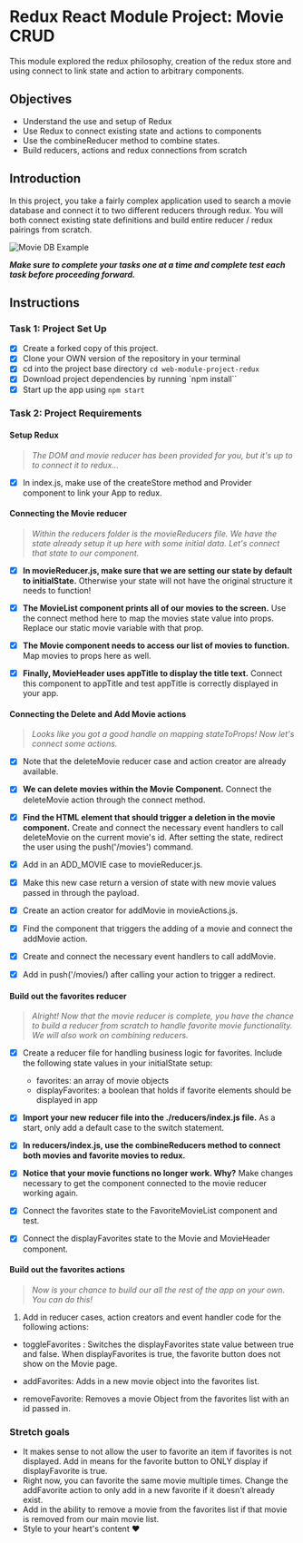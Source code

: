 # Redux React Module Project: Movie CRUD

This module explored the redux philosophy, creation of the redux store and using connect to link state and action to arbitrary components.

## Objectives

-   Understand the use and setup of Redux
-   Use Redux to connect existing state and actions to components
-   Use the combineReducer method to combine states.
-   Build reducers, actions and redux connections from scratch

## Introduction

In this project, you take a fairly complex application used to search a movie database and connect it to two different reducers through redux. You will both connect existing state definitions and build entire reducer / redux pairings from scratch.

![Movie DB Example](project-goals.gif)

**_Make sure to complete your tasks one at a time and complete test each task before proceeding forward._**

## Instructions

### Task 1: Project Set Up

-   [x] Create a forked copy of this project.
-   [x] Clone your OWN version of the repository in your terminal
-   [x] cd into the project base directory `cd web-module-project-redux`
-   [x] Download project dependencies by running `npm install``
-   [x] Start up the app using `npm start`

### Task 2: Project Requirements

#### Setup Redux

> _The DOM and movie reducer has been provided for you, but it's up to to connect it to redux..._

-   [x] In index.js, make use of the createStore method and Provider component to link your App to redux.

#### Connecting the Movie reducer

> _Within the reducers folder is the movieReducers file. We have the state already setup it up here with some initial data. Let's connect that state to our component._

-   [x] **In movieReducer.js, make sure that we are setting our state by default to initialState.** Otherwise your state will not have the original structure it needs to function!

-   [x] **The MovieList component prints all of our movies to the screen.** Use the connect method here to map the movies state value into props. Replace our static movie variable with that prop.

-   [x] **The Movie component needs to access our list of movies to function.** Map movies to props here as well.

-   [x] **Finally, MovieHeader uses appTitle to display the title text.** Connect this component to appTitle and test appTitle is correctly displayed in your app.

#### Connecting the Delete and Add Movie actions

> _Looks like you got a good handle on mapping stateToProps! Now let's connect some actions._

-   [x] Note that the deleteMovie reducer case and action creator are already available.

-   [x] **We can delete movies within the Movie Component.** Connect the deleteMovie action through the connect method.

-   [x] **Find the HTML element that should trigger a deletion in the movie component.** Create and connect the necessary event handlers to call deleteMovie on the current movie's id. After setting the state, redirect the user using the push('/movies') command.

-   [x] Add in an ADD_MOVIE case to movieReducer.js.
-   [x] Make this new case return a version of state with new movie values passed in through the payload.
-   [x] Create an action creator for addMovie in movieActions.js.
-   [x] Find the component that triggers the adding of a movie and connect the addMovie action.
-   [x] Create and connect the necessary event handlers to call addMovie.
-   [x] Add in push('/movies/) after calling your action to trigger a redirect.

#### Build out the favorites reducer

> _Alright! Now that the movie reducer is complete, you have the chance to build a reducer from scratch to handle favorite movie functionality. We will also work on combining reducers._

-   [x] Create a reducer file for handling business logic for favorites. Include the following state values in your initialState setup:

    -   favorites: an array of movie objects
    -   displayFavorites: a boolean that holds if favorite elements should be displayed in app

-   [x] **Import your new reducer file into the ./reducers/index.js file.** As a start, only add a default case to the switch statement.

-   [x] **In reducers/index.js, use the combineReducers method to connect both movies and favorite movies to redux.**

-   [x] **Notice that your movie functions no longer work. Why?** Make changes necessary to get the component connected to the movie reducer working again.

-   [x] Connect the favorites state to the FavoriteMovieList component and test.

-   [x] Connect the displayFavorites state to the Movie and MovieHeader component.

#### Build out the favorites actions

> _Now is your chance to build our all the rest of the app on your own. You can do this!_

1. Add in reducer cases, action creators and event handler code for the following actions:

-   toggleFavorites : Switches the displayFavorites state value between true and false. When displayFavorites is true, the favorite button does not show on the Movie page.

-   addFavorites: Adds in a new movie object into the favorites list.
-   removeFavorite: Removes a movie Object from the favorites list with an id passed in.

### Stretch goals

-   It makes sense to not allow the user to favorite an item if favorites is not displayed. Add in means for the favorite button to ONLY display if displayFavorite is true.
-   Right now, you can favorite the same movie multiple times. Change the addFavorite action to only add in a new favorite if it doesn't already exist.
-   Add in the ability to remove a movie from the favorites list if that movie is removed from our main movie list.
-   Style to your heart's content ❤️
